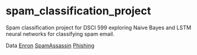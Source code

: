 # spam_classification_project
Spam classification project for DSCI 599 exploring Naive Bayes and LSTM neural networks for classifying spam email. 

Data
[Enron](http://nlp.cs.aueb.gr/software_and_datasets/Enron-Spam/index.html)
[SpamAssassin](https://spamassassin.apache.org/old/publiccorpus/)
[Phishing](https://www.kaggle.com/datasets/subhajournal/phishingemails)
